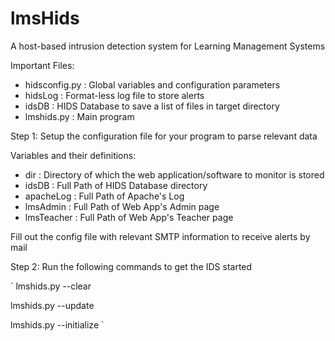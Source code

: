 # lmsHids
A host-based intrusion detection system for Learning Management Systems

Important Files:
- hidsconfig.py : Global variables and configuration parameters
- hidsLog       : Format-less log file to store alerts
- idsDB         : HIDS Database to save a list of files in target directory
- lmshids.py    : Main program

Step 1: Setup the configuration file for your program to parse relevant data

Variables and their definitions:
- dir           : Directory of which the web application/software to monitor is stored
- idsDB         : Full Path of HIDS Database directory
- apacheLog     : Full Path of Apache's Log
- lmsAdmin      : Full Path of Web App's Admin page
- lmsTeacher    : Full Path of Web App's Teacher page

Fill out the config file with relevant SMTP information to receive alerts by mail

Step 2: Run the following commands to get the IDS started

` 
lmshids.py --clear

lmshids.py --update

lmshids.py --initialize
`
